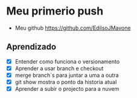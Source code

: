 # Meu primerio push
- Meu github
https://github.com/EdilsoJMavone
## Aprendizado
- [x] Entender como funciona o versionamento
- [x] Aprender a usar branch e checkout
- [x] merge branch`s para juntar a uma a outra
- [x] git show mostra o ponto da historia atual
- [x] Aprender a subir o projecto para a nuvem
